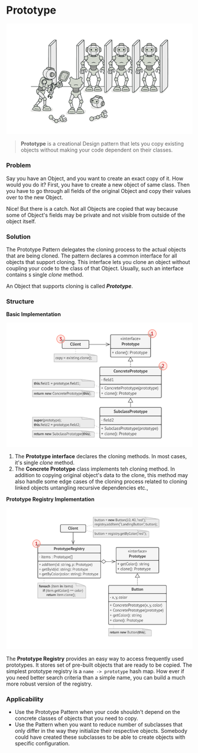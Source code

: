 # Prototype

![prototype](prototype.png)

> **Prototype** is  a creational Design pattern that lets you copy existing objects without making your code dependent on their classes.

### Problem
Say you have an Object, and you want to create an exact copy of it. How would you do it? First, you have to create a  new object of same class. Then you have to go through all fields of the original Object and copy their values over to the new Object.

Nice! But there is a catch. Not all Objects are copied that way because some of Object's fields may be private and not visible from outside of the object itself.

### Solution
The Prototype Pattern delegates the cloning process to the actual objects that are being cloned. The pattern declares a common interface for all objects that support cloning. This interface lets you clone an object without coupling your code to the class of that Object. Usually, such an interface contains s single _clone_ method.

An Object that supports cloning is called **_Prototype_**.

### Structure
**Basic Implementation**

![structure](structure.png)

1. The **Prototype interface** declares the cloning methods. In most cases, it's single _clone_ method.
2. The **Concrete Prototype** class implements teh cloning method. In addition to copying original object's data to the clone, this method may also handle some edge cases of the cloning process related to cloning linked objects untangling recursive dependencies etc.,

**Prototype Registry Implementation**

![protype-registry](protype-registry.png)

The **Prototype Registry** provides an easy way to access frequently used prototypes. It stores set of pre-built objects that are ready to be copied. The simplest prototype registry is a `name -> prototype` hash map. How ever if you need better search criteria than a simple name, you can build a much more robust version of the registry.

### Applicability

* Use the Prototype Pattern when your code shouldn't depend on the concrete classes of objects that you need to copy.
* Use the Pattern when you want to reduce number of subclasses that only differ in the way they initialize their respective objects. Somebody could have created these subclasses to be able to create objects with specific configuration.
